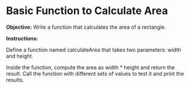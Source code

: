 # Basic Function to Calculate Area

**Objective:**
Write a function that calculates the area of a rectangle.

**Instructions:**

Define a function named calculateArea that takes two parameters: width and height.

Inside the function, compute the area as width * height and return the result.
Call the function with different sets of values to test it and print the results.